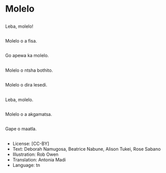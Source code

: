 # Molelo

##
Leba, molelo!

##
Molelo o a fisa.

##
Go apewa ka molelo.

##
Molelo o ntsha bothito.

##
Molelo o dira lesedi.

##
Leba, molelo.

##
Molelo o a akgamatsa.

##
Gape o maatla.

##
* License: [CC-BY]
* Text: Deborah Namugosa, Beatrice Nabune, Alison Tukei, Rose Sabano
* Illustration: Rob Owen
* Translation: Antonia Madi
* Language: tn
